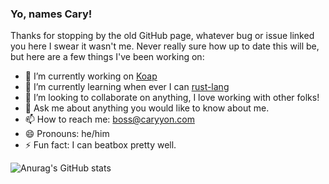 ### Yo, names Cary!

Thanks for stopping by the old GitHub page, whatever bug or issue linked you here I swear it wasn't me.
Never really sure how up to date this will be, but here are a few things I've been working on:

- 🔭 I’m currently working on [Koap](https://koap.vercel.app)
- 🌱 I’m currently learning when ever I can [rust-lang](https://github.com/rust-lang/rust)
- 👯 I’m looking to collaborate on anything, I love working with other folks!
- 💬 Ask me about anything you would like to know about me.
- 📫 How to reach me: boss@caryyon.com
- 😄 Pronouns: he/him
- ⚡ Fun fact: I can beatbox pretty well.

![Anurag's GitHub stats](https://github-readme-stats.vercel.app/api?username=Caryyon&show_icons=true&count_private=true&theme=dracula)
